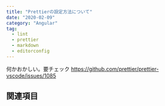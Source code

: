 ```yaml
---
title: "Prettierの設定方法について"
date: "2020-02-09"
category: "Angular"
tag:
  - lint
  - prettier
  - markdown
  - editorconfig
---
```


何かおかしい。要チェック
<https://github.com/prettier/prettier-vscode/issues/1085>

## 関連項目
